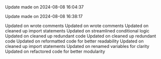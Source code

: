
Update made on 2024-08-08 16:04:37

Update made on 2024-08-08 16:38:17

Updated on wrote comments
Updated on wrote comments
Updated on cleaned up import statements
Updated on streamlined conditional logic
Updated on cleaned up redundant code
Updated on cleaned up redundant code
Updated on reformatted code for better readability
Updated on cleaned up import statements
Updated on renamed variables for clarity
Updated on refactored code for better modularity